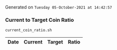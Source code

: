 Generated on `Tuesday 05-October-2021 at 14:42:57`

### Current to Target Coin Ratio
`current_coin_ratio.sh`

Date|Current|Target|Ratio
---|---|---|---
